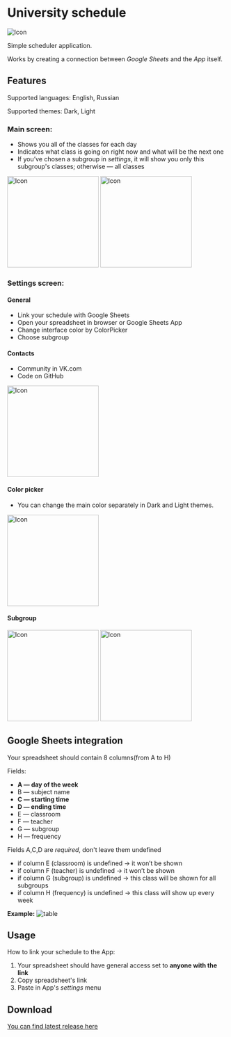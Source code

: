 # University schedule

![Icon](icons/icon.png)

Simple scheduler application.

Works by creating a connection between *Google Sheets* and the *App* itself.

## Features 

Supported languages: English, Russian

Supported themes: Dark, Light

### Main screen:

- Shows you all of the classes for each day
- Indicates what class is going on right now and what will be the next one
- If you’ve chosen a subgroup in *settings*, it will show you only this subgroup's classes; otherwise — all classes

<p>
<img src="readmemedia/nextlesson.png" alt="Icon" width="210">
<img src="readmemedia/currentlesson.png" alt="Icon" width="210">
</p>

### Settings screen:

#### General

- Link your schedule with Google Sheets
- Open your spreadsheet in browser or Google Sheets App
- Change interface color by ColorPicker
- Choose subgroup  

#### Contacts

- Community in VK.com
- Code on GitHub

<img src="readmemedia/settingsscreen.png" alt="Icon" width="210">

#### Color picker

- You can change the main color separately in Dark and Light themes.

<img src="readmemedia/colorpicker.png" alt="Icon" width="210">

#### Subgroup

<p>
    <img src="readmemedia/subgroup.png" alt="Icon" width="210">
    <img src="readmemedia/chosensubgroup.png" alt="Icon" width="210">
</p>


## Google Sheets integration
Your spreadsheet should contain 8 columns(from A to H)

Fields:
- **A — day of the week**
- B — subject name
- **C — starting time**
- **D — ending time**
- E — classroom
- F — teacher
- G — subgroup
- H — frequency

Fields A,C,D are *required*, don't leave them undefined 

- if column E (classroom) is undefined -> it won’t be shown
- if column F (teacher) is undefined -> it won’t be shown
- if column G (subgroup) is undefined -> this class will be shown for all subgroups
- if column H (frequency) is undefined -> this class will show up every week

**Example:**
![table](readmemedia/table.png)

## Usage

How to link your schedule to the App:
1. Your spreadsheet should have general access set to **anyone with the link**
2. Copy spreadsheet's link
3. Paste in App's *settings* menu
   
## Download

[You can find latest release here](https://github.com/vafeen/UniversitySchedule/releases)
